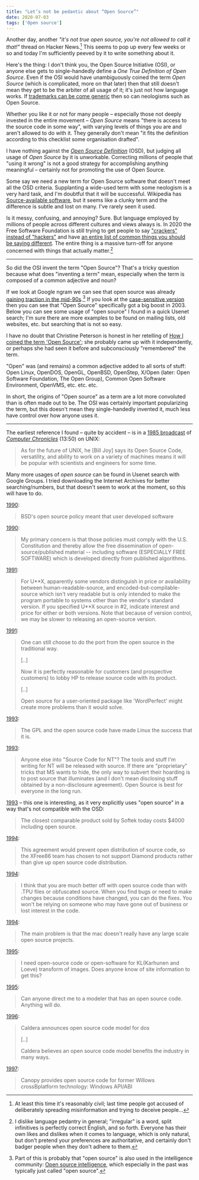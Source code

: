 ```yaml
---
title: "Let’s not be pedantic about “Open Source”"
date: 2020-07-03
tags: ['Open source']
---
```


Another day, another *"it's not true open source, you're not allowed to call it
that!"* thread on Hacker News.[^1] This seems to pop up every few weeks or so
and today I'm sufficiently peeved by it to write something about it.

[^1]: At least this time it's reasonably civil; last time people got accused of
      deliberately spreading misinformation and trying to deceive people...

Here's the thing: I don't think you, the Open Source Initiative (OSI), or anyone
else gets to single-handedly define a *One True Definition of Open Source*. Even
if the OSI would have unambiguously coined the term *Open Source* (which is
complicated, more on that later) then that still doesn't mean they get to be the
arbiter of all usage of it; it's just not how language works. If [trademarks can
be come generic][tm] then so can neologisms such as Open Source.

Whether you like it or not for many people – especially those not deeply
invested in the entire movement – *Open Source* means "there is access to the
source code in some way", with varying levels of things you are and aren't
allowed to do with it. They generally don't mean "it fits the definition
according to this checklist some organisation drafted".

I have nothing against the [*Open Source Definition*][osd] (OSD), but judging
all usage of *Open Source* by it is unworkable. Correcting millions of people
that "using it wrong" is not a good strategy for accomplishing anything
meaningful – certainly not for promoting the use of Open Source.

Some say we need a new term for Open Source software that doesn't meet all the
OSD criteria. Supplanting a wide-used term with some neologism is a very hard
task, and I'm doubtful that it will be successful. Wikipedia has
[Source-available software][sas], but it seems like a clunky term and the
difference is subtle and lost on many. I've rarely seen it used.

Is it messy, confusing, and annoying? Sure. But language employed by millions of
people across different cultures and views always is. In 2020 the Free Software
Foundation is still trying to get people to say ["crackers" instead of
"hackers"][crackers] and have [an entire list of common things you should be
saying different][avoid]. The entire thing is a massive turn-off for anyone
concerned with things that actually matter.[^lang]

[^lang]: I dislike language pedantry in general; "irregular" is a word, split
         infinitives is perfectly correct English, and so forth. Everyone has
         their own likes and dislikes when it comes to language, which is only
         natural, but don't pretend your preferences are authoritative, and
         certainly don't badger people when they don't adhere to them.

[crackers]: https://www.gnu.org/proprietary/proprietary-insecurity.en.html
[avoid]: https://www.gnu.org/philosophy/words-to-avoid.html
[sas]: https://en.wikipedia.org/wiki/Source-available_software
[osd]: https://opensource.org/osd
[tm]: https://en.wikipedia.org/wiki/List_of_generic_and_genericized_trademarks

---

So did the OSI invent the term "Open Source"? That's a tricky question because
what does "inventing a term" mean, especially when the term is composed of a
common adjective and noun?

If we look at Google ngram we can see that open source was already [gaining
traction in the mid-90s][ngram1].[^osint] If you look at the [case-sensitive
version][ngram2] then you can see that "Open Source" specifically got a big
boost in 2003. Below you can see some usage of "open source" I found in a quick
Usenet search; I'm sure there are more examples to be found on mailing lists,
old websites, etc. but searching that is not so easy.

I have no doubt that Christine Peterson is honest in her retelling of [How I
coined the term 'Open Source'][coin]; she probably came up with it
independently, or perhaps she had seen it before and subconsciously "remembered"
the term.

"Open" was (and remains) a common adjective added to all sorts of stuff: Open
Linux, OpenDOS, OpenGL, OpenBSD, OpenStep, X/Open (later: Open Software
Foundation, The Open Group), Common Open Software Environment, OpenVMS, etc.
etc. etc.

In short, the origins of "Open source" as a term are a lot more convoluted than
is often made out to be. The OSI was certainly important popularizing the term,
but this doesn't mean they single-handedly invented it, much less have control
over how anyone uses it.

[^osint]: Part of this is probably that "open source" is also used in the
          intelligence community: [Open source intelligence](https://en.wikipedia.org/wiki/Open-source_intelligence),
          which especially in the past was typically just called "open source".

[coin]: https://opensource.com/article/18/2/coining-term-open-source-software
[oh]: https://lists.debian.org/debian-announce/1997/msg00026.html
[ngram1]: https://books.google.com/ngrams/graph?content=open+source%2Copen-source%2Cfree+software&case_insensitive=on&year_start=1970&year_end=2008&corpus=15&smoothing=3&share=&direct_url=t4%3B%2Copen%20source%3B%2Cc0%3B%2Cs0%3B%3BOpen%20Source%3B%2Cc0%3B%3Bopen%20source%3B%2Cc0%3B%3BOpen%20source%3B%2Cc0%3B.t4%3B%2Copen%20-%20source%3B%2Cc0%3B%2Cs0%3B%3Bopen%20-%20source%3B%2Cc0%3B%3BOpen%20-%20source%3B%2Cc0%3B%3BOpen%20-%20Source%3B%2Cc0%3B.t4%3B%2Cfree%20software%3B%2Cc0%3B%2Cs0%3B%3Bfree%20software%3B%2Cc0%3B%3BFree%20Software%3B%2Cc0%3B%3BFree%20software%3B%2Cc0%3B%3BFREE%20SOFTWARE%3B%2Cc0
[ngram2]: https://books.google.com/ngrams/graph?content=open+source%2COpen+Source%2COpen+source%2Copen-source&year_start=1970&year_end=2008&corpus=15&smoothing=3&share=&direct_url=t1%3B%2Copen%20source%3B%2Cc0%3B.t1%3B%2COpen%20Source%3B%2Cc0%3B.t1%3B%2COpen%20source%3B%2Cc0%3B.t1%3B%2Copen%20-%20source%3B%2Cc0

---

The earliest reference I found – quite by accident – is in a [1985
broadcast](https://youtu.be/0DdoGPav3fc?t=826) of [*Computer
Chronicles*](https://en.wikipedia.org/wiki/Computer_Chronicles) (13:50) on UNIX:

> As for the future of UNIX, he [Bill Joy] says its Open Source Code,
> versatility, and ability to work on a variety of machines means it will be
> popular with scientists and engineers for some time.

Many  more usages of *open source* can  be found in Usenet search with Google
Groups. I tried downloading the Internet Archives for better searching/numbers,
but that doesn't seem to work at the moment, so this will have to do.

[1990](https://groups.google.com/d/msg/alt.religion.computers/aJfOfVrUkHM/uXNuWwufDU0J):

> BSD's open source policy meant that user developed software

[1990](https://groups.google.com/d/msg/sci.crypt/_696x9zT8MI/AMO9lJLuQwIJ):

> My primary concern is that those policies must comply with the U.S.
> Constitution and thereby allow the free dissemination of open-source/published
> material -- including software (ESPECIALLY FREE SOFTWARE) which is developed
> directly from published algorithms. 

[1991](https://groups.google.com/d/msg/lojban/g8xNNRIuago/cz0Qu9-oA_4J):

> For U\*\*X, apparently some vendors distinguish in price or availability between
> human-readable-source, and encoded-but-compilable- source which isn't very
> readable but is only intended to make the program portable to systems other
> than the vendor's standard version. If you specified U\*\*X source in #2,
> indicate interest and price for either or both versions.  Note that because of
> version control, we may be slower to releasing an open-source version.

[1991](https://groups.google.com/d/msg/gnu.misc.discuss/JGycfvQTXFU/Lckx5_NILpUJ):

> One can still choose to do the port from the open source in the traditional way.
> 
> [..]
> 
> Now it is perfectly reasonable for customers (and prospective customers) to
> lobby HP to release source code with its product.
>
> [..]
>
> Open source for a user-oriented package like 'WordPerfect' might create more
> problems than it would solve.

[1993](https://groups.google.com/d/msg/comp.os.linux/06y4cr6wr7o/fZPOOaIMCCYJ):

> The GPL and the open source code have made Linux the success that it is.

[1993](https://groups.google.com/forum/#!msg/comp.os.ms-windows.programmer.win32/WoBvPB0U9Co/wXfpq5nEJTYJ):

> Anyone else into "Source Code for NT"? The tools and stuff I'm writing for NT
> will be released with source. If there are "proprietary" tricks that MS wants
> to hide, the only way to subvert their hoarding is to post source that
> illuminates (and I don't mean disclosing stuff obtained by a non-disclosure
> agreement). Open Source is best for everyone in the long run.

[1993](https://groups.google.com/d/msg/comp.sys.mac.wanted/e8zEy_lUJzM/y7uAkLzp3FgJ)
– this one is interesting, as it very explicitly uses "open source" in a way
that's not compatible with the OSD:

> The closest comparable product sold by Softek today costs $4000 including open source. 

[1994](https://groups.google.com/d/msg/comp.sys.ibm.pc.hardware.video/xpsh-qviIDg/WccQsMeWgbAJ):

> This agreement would prevent open distribution of source code, so the XFree86
> team has chosen to not support Diamond products rather than give up open
> source code distribution.

[1994](https://groups.google.com/d/msg/comp.lang.pascal/E1KKvudEEck/YWawkPwIF_wJ):

> I think that you are much better off with open source code than with .TPU
> files or obfuscated source.  When you find bugs or need to make changes
> because conditions have changed, you can do the fixes.  You won't be relying
> on someone who may have gone out of business or lost interest in the code.

[1994](https://groups.google.com/d/msg/comp.sys.mac.programmer/wL7-5b8cbqo/rHbk90cySMEJ):

> The main problem is that the mac doesn't really have any large scale open
> source projects.

[1995](https://groups.google.com/d/msg/comp.dsp/iQnkdJM6shI/kmKxr353f5IJ):

> I need open-source code or open-software for KL(Karhunen and Loeve) transform
> of images. Does anyone know of site information to get this?

[1995](https://groups.google.com/d/msg/comp.graphics.raytracing/6oZasTgNo1A/Vv2qZq-Ha4sJ):

> Can anyone direct me to a modeler that has an open source code. Anything will
> do.

[1996](http://www.xent.com/FoRK-archive/fall96/0269.html):

> Caldera announces open source code model for dos
>
> [..]
> 
> Caldera believes an open source code model benefits the industry in many ways.

[1997](https://groups.google.com/d/msg/comp.os.linux.misc/PuxwpzAQJhw/yG-jwNypIvsJ):

> Canopy provides open source code for former Willows crossBplatform technology:
> Windows API/ABI
